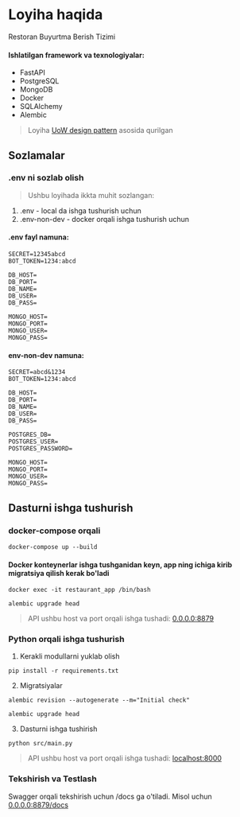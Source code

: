 # Loyiha haqida
Restoran Buyurtma Berish Tizimi

#### Ishlatilgan framework va texnologiyalar:
* FastAPI
* PostgreSQL
* MongoDB
* Docker
* SQLAlchemy
* Alembic


> Loyiha [UoW design pattern](https://en.wikipedia.org/wiki/Unit_of_work) asosida qurilgan
## Sozlamalar

### .env ni sozlab olish
> Ushbu loyihada ikkta muhit sozlangan:
1. .env - local da ishga tushurish uchun
2. .env-non-dev - docker orqali ishga tushurish uchun

#### .env fayl namuna:
```
SECRET=12345abcd
BOT_TOKEN=1234:abcd

DB_HOST=
DB_PORT=
DB_NAME=
DB_USER=
DB_PASS=

MONGO_HOST=
MONGO_PORT=
MONGO_USER=
MONGO_PASS=

```

#### env-non-dev namuna:
```
SECRET=abcd&1234
BOT_TOKEN=1234:abcd

DB_HOST=
DB_PORT=
DB_NAME=
DB_USER=
DB_PASS=

POSTGRES_DB=
POSTGRES_USER=
POSTGRES_PASSWORD=

MONGO_HOST=
MONGO_PORT=
MONGO_USER=
MONGO_PASS=
```

## Dasturni ishga tushurish

### docker-compose orqali
```
docker-compose up --build
```
#### Docker konteynerlar ishga tushganidan keyn, app ning ichiga kirib migratsiya qilish kerak bo'ladi
```
docker exec -it restaurant_app /bin/bash
```
```
alembic upgrade head
```

> API ushbu host va port orqali ishga tushadi: [0.0.0.0:8879](http://0.0.0.0:8879)

### Python orqali ishga tushurish
1. Kerakli modullarni yuklab olish
```
pip install -r requirements.txt
```
2. Migratsiyalar
```
alembic revision --autogenerate --m="Initial check"
```
```
alembic upgrade head
```

3. Dasturni ishga tushirish
```
python src/main.py
```
> API ushbu host va port orqali ishga tushadi: [localhost:8000](http://localhost:8000)

### Tekshirish va Testlash
Swagger orqali tekshirish uchun /docs ga o'tiladi. Misol uchun [0.0.0.0:8879/docs](http://0.0.0.0:8879/docs)
